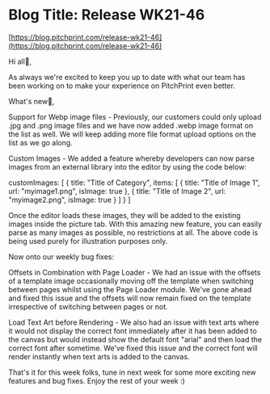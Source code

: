 # **Blog Title**: Release WK21-46

[https://blog.pitchprint.com/release-wk21-46](https://blog.pitchprint.com/release-wk21-46)

Hi all👋,

As always we're excited to keep you up to date with what our team has been working on to make your experience on PitchPrint even better.

What's new🚀,

Support for Webp image files - Previously, our customers could only upload .jpg and .png image files and we have now added .webp image
format on the list as well. We will keep adding more file format upload options on the list as we go along.

Custom Images - We added a feature whereby developers can now parse images from an external library into the editor by using the code below:

customImages: [ { title: "Title of Category", items: [ { title: "Title of Image 1", url: "myimage1.png", isImage: true }, { title: "Title of
Image 2", url: "myimage2.png", isImage: true } ] } ]

Once the editor loads these images, they will be added to the existing images inside the picture tab. With this amazing new feature, you can
easily parse as many images as possible, no restrictions at all. The above code is being used purely for illustration purposes only.

Now onto our weekly bug fixes:

Offsets in Combination with Page Loader - We had an issue with the offsets of a template image occasionally moving off the template when
switching between pages whilst using the Page Loader module. We've gone ahead and fixed this issue and the offsets will now remain fixed on
the template irrespective of switching between pages or not.

Load Text Art before Rendering - We also had an issue with text arts where it would not display the correct font immediately after it has
been added to the canvas but would instead show the default font "arial" and then load the correct font after sometime. We've fixed this
issue and the correct font will render instantly when text arts is added to the canvas.

That's it for this week folks, tune in next week for some more exciting new features and bug fixes. Enjoy the rest of your week :)

